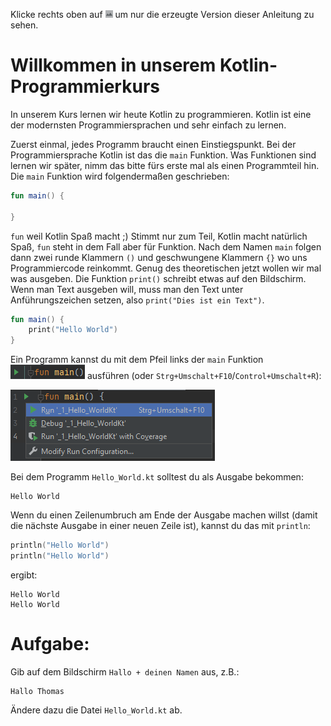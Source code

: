 Klicke rechts oben auf ![](../../../../images/LayoutPreviewOnly.png) um nur die erzeugte Version dieser Anleitung zu sehen.

# Willkommen in unserem Kotlin-Programmierkurs

In unserem Kurs lernen wir heute Kotlin zu programmieren.
Kotlin ist eine der modernsten Programmiersprachen und sehr einfach zu lernen.

Zuerst einmal, jedes Programm braucht einen Einstiegspunkt.
Bei der Programmiersprache Kotlin ist das die `main` Funktion.
Was Funktionen sind lernen wir später, nimm das bitte fürs erste mal als einen Programmteil hin.
Die `main` Funktion wird folgendermaßen geschrieben:

```kotlin
fun main() {
    
}
```

`fun` weil Kotlin Spaß macht ;)
Stimmt nur zum Teil, Kotlin macht natürlich Spaß, `fun` steht in dem Fall aber für Funktion.
Nach dem Namen `main` folgen dann zwei runde Klammern `()` und geschwungene Klammern `{}` wo uns Programmiercode reinkommt.
Genug des theoretischen jetzt wollen wir mal was ausgeben.
Die Funktion `print()` schreibt etwas auf den Bildschirm.
Wenn man Text ausgeben will, muss man den Text unter Anführungszeichen setzen, also `print("Dies ist ein Text")`.

```kotlin
fun main() {
    print("Hello World")
}
```

Ein Programm kannst du mit dem Pfeil links der `main` Funktion ![](../../../../images/RunIcon.png) ausführen (oder `Strg+Umschalt+F10`/`Control+Umschalt+R`):

![](../../../../images/RunWindow.png)

Bei dem Programm `Hello_World.kt` solltest du als Ausgabe bekommen:

```
Hello World
```

Wenn du einen Zeilenumbruch am Ende der Ausgabe machen willst (damit die nächste Ausgabe in einer neuen Zeile ist), kannst du das mit `println`:

```kotlin
println("Hello World")
println("Hello World")
```

ergibt:

```
Hello World
Hello World
```

# Aufgabe:

Gib auf dem Bildschirm `Hallo + deinen Namen` aus, z.B.:

```
Hallo Thomas
```

Ändere dazu die Datei `Hello_World.kt` ab.